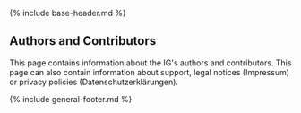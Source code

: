 {% include base-header.md %}

<h2 class="no-number">Authors and Contributors</h2>

This page contains information about the IG's authors and contributors. This page can also contain information about support, legal notices (Impressum) or privacy policies (Datenschutzerklärungen).

{% include general-footer.md %}